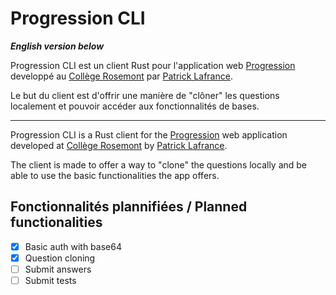 # Progression CLI

***English version below***

Progression CLI est un client Rust pour l'application web [Progression](https://progression.crosemont.qc.ca/) developpé au [Collège Rosemont](https://www.crosemont.qc.ca/) par [Patrick Lafrance](https://git.dti.crosemont.quebec/plafrance).

Le but du client est d'offrir une manière de "clôner" les questions localement et pouvoir accéder aux fonctionnalités de bases.

---

Progression CLI is a Rust client for the [Progression](https://progression.crosemont.qc.ca/) web application developed at [Collège Rosemont](https://www.crosemont.qc.ca/) by [Patrick Lafrance](https://git.dti.crosemont.quebec/plafrance).

The client is made to offer a way to "clone" the questions locally and be able to use the basic functionalities the app offers.

## Fonctionnalités plannifiées / Planned functionalities
- [x] Basic auth with base64
- [x] Question cloning
- [ ] Submit answers
- [ ] Submit tests